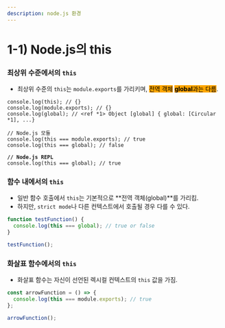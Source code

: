 ```yaml
---
description: node.js 환경
---
```


# 1-1) Node.js의 this

### 최상위 수준에서의 `this`

* 최상위 수준의 `this`는 `module.exports`를 가리키며, <mark style="background-color:orange;">전역 객체</mark> <mark style="background-color:orange;"></mark><mark style="background-color:orange;">**global**</mark><mark style="background-color:orange;">과는 다름</mark>.

<pre class="language-javascript"><code class="lang-javascript">console.log(this); // {}
console.log(module.exports); // {}
console.log(global); // &#x3C;ref *1> Object [global] { global: [Circular *1], ...}

// Node.js 모듈
console.log(this === module.exports); // true
console.log(this === global); // false

<strong>// Node.js REPL
</strong>console.log(this === global); // true
</code></pre>

### 함수 내에서의 `this`

* 일반 함수 호출에서 `this`는 기본적으로 **전역 객체(global)**를 가리킴.&#x20;
* 하지만, `strict mode`나 다른 컨텍스트에서 호출될 경우 다를 수 있다.

```javascript
function testFunction() {
  console.log(this === global); // true or false
}

testFunction();
```

### 화살표 함수에서의 `this`

* 화살표 함수는 자신이 선언된 렉시컬 컨텍스트의 `this` 값을 가짐.

```javascript
const arrowFunction = () => {
  console.log(this === module.exports); // true
};

arrowFunction();
```
